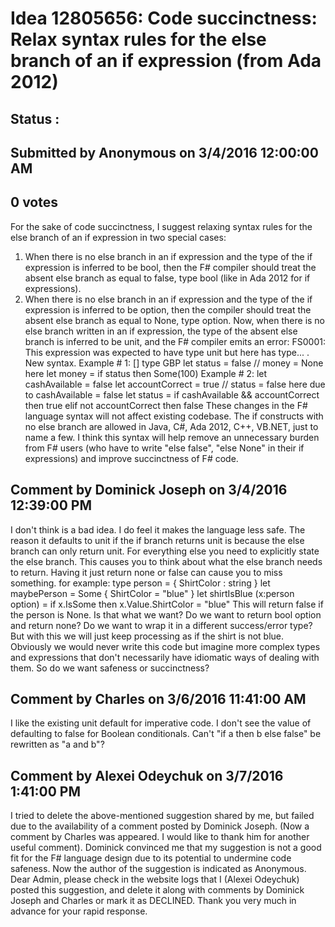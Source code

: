 # Idea 12805656: Code succinctness: Relax syntax rules for the else branch of an if expression (from Ada 2012) #

## Status : 

## Submitted by Anonymous on 3/4/2016 12:00:00 AM

## 0 votes

For the sake of code succinctness, I suggest relaxing syntax rules for the else branch of an if expression in two special cases:
1) When there is no else branch in an if expression and the type of the if expression is inferred to be bool, then the F# compiler should treat the absent else branch as equal to false, type bool (like in Ada 2012 for if expressions).
2) When there is no else branch in an if expression and the type of the if expression is inferred to be option, then the compiler should treat the absent else branch as equal to None, type option.
Now, when there is no else branch written in an if expression, the type of the absent else branch is inferred to be unit, and the F# compiler emits an error: FS0001: This expression was expected to have type unit but here has type... .
New syntax. Example # 1:
[<Measure>]
type GBP
let status = false
// money = None here
let money = if status then Some(100<GBP>)
Example # 2:
let cashAvailable = false
let accountCorrect = true
// status = false here due to cashAvailable = false
let status = if cashAvailable && accountCorrect then true
elif not accountCorrect then false
These changes in the F# language syntax will not affect existing codebase. The if constructs with no else branch are allowed in Java, C#, Ada 2012, C++, VB.NET, just to name a few. I think this syntax will help remove an unnecessary burden from F# users (who have to write "else false", "else None" in their if expressions) and improve succinctness of F# code.




## Comment by Dominick Joseph on 3/4/2016 12:39:00 PM

I don't think is a bad idea. I do feel it makes the language less safe. The reason it defaults to unit if the if branch returns unit is because the else branch can only return unit. For everything else you need to explicitly state the else branch. This causes you to think about what the else branch needs to return. Having it just return none or false can cause you to miss something.
for example:
type person = { ShirtColor : string }
let maybePerson = Some { ShirtColor = "blue" }
let shirtIsBlue (x:person option) = if x.IsSome then x.Value.ShirtColor = "blue"
This will return false if the person is None. Is that what we want? Do we want to return bool option and return none? Do we want to wrap it in a different success/error type? But with this we will just keep processing as if the shirt is not blue. Obviously we would never write this code but imagine more complex types and expressions that don't necessarily have idiomatic ways of dealing with them.
So do we want safeness or succinctness?

## Comment by Charles on 3/6/2016 11:41:00 AM

I like the existing unit default for imperative code.
I don't see the value of defaulting to false for Boolean conditionals. Can't "if a then b else false" be rewritten as "a and b"?

## Comment by Alexei Odeychuk on 3/7/2016 1:41:00 PM

I tried to delete the above-mentioned suggestion shared by me, but failed due to the availability of a comment posted by Dominick Joseph. (Now a comment by Charles was appeared. I would like to thank him for another useful comment). Dominick convinced me that my suggestion is not a good fit for the F# language design due to its potential to undermine code safeness. Now the author of the suggestion is indicated as Anonymous. Dear Admin, please check in the website logs that I (Alexei Odeychuk) posted this suggestion, and delete it along with comments by Dominick Joseph and Charles or mark it as DECLINED. Thank you very much in advance for your rapid response.

